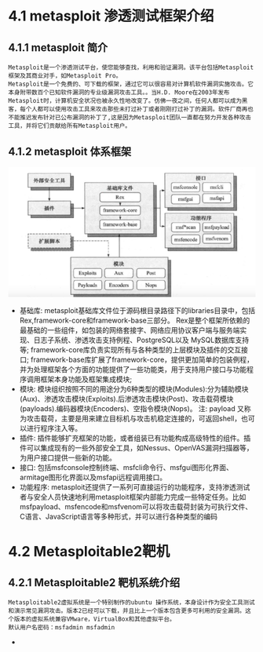 # 4.1 metasploit 渗透测试框架介绍
## 4.1.1 metasploit 简介
    Metasploit是一个渗透测试平台，使您能够查找，利用和验证漏洞。该平台包括Metasploit框架及其商业对手，如Metasploit Pro。
    Metasploit是一个免费的、可下载的框架，通过它可以很容易对计算机软件漏洞实施攻击。它本身附带数百个已知软件漏洞的专业级漏洞攻击工具。。当H.D. Moore在2003年发布Metasploit时，计算机安全状况也被永久性地改变了。仿佛一夜之间，任何人都可以成为黑客，每个人都可以使用攻击工具来攻击那些未打过补丁或者刚刚打过补丁的漏洞。软件厂商再也不能推迟发布针对已公布漏洞的补丁了,这是因为Metasploit团队一直都在努力开发各种攻击工具，并将它们贡献给所有Metasploit用户。

## 4.1.2 metasploit 体系框架
![image](https://github.com/luguifang/notes/blob/main/Security/NetworkSecurity/image/6.png)
  * 基础库: 
    metasploit基础库文件位于源码根目录路径下的libraries目录中，包括Rex,framework-core和framework-base三部分。
    Rex是整个框架所依赖的最基础的一些组件，如包装的网络套接字、网络应用协议客户端与服务端实现、日志子系统、渗透攻击支持例程、PostgreSQL以及 MySQL数据库支持等;
    framework-core库负责实现所有与各种类型的上层模块及插件的交互接口;
    framework-base库扩展了framework-core，提供更加简单的包装例程，并为处理框架各个方面的功能提供了一些功能类，用于支持用户接口与功能程序调用框架本身功能及框架集成模块;
  * 模块:
    模块组织按照不同的用途分为6种类型的模块(Modules):分为辅助模块(Aux)、渗透攻击模块(Exploits).后渗透攻击模块(Post)、攻击载荷模块(payloads).编码器模块(Encoders)、空指令模块(Nops)。
    注: payload 又称为攻击载荷，主要是用来建立目标机与攻击机稳定连接的，可返回shell，也可以进行程序注入等。
  * 插件:
    插件能够扩充框架的功能，或者组装已有功能构成高级特性的组件。插件可以集成现有的一些外部安全工具，如Nessus、OpenVAS漏洞扫描器等，为用户接口提供一些新的功能。
  * 接口:
    包括msfconsole控制终端、msfcli命令行、msfgui图形化界面、armitage图形化界面以及msfapi远程调用接口。
  * 功能程序: 
    metasploit还提供了一系列可直接运行的功能程序，支持渗透测试者与安全人员快速地利用metasploit框架内部能力完成一些特定任务。比如msfpayload、msfencode和msfvenom可以将攻击载荷封装为可执行文件、C语言、JavaScript语言等多种形式，并可以进行各种类型的编码
# 4.2 Metasploitable2靶机
## 4.2.1 Metasploitable2 靶机系统介绍
    Metasploitable2虚拟系统是一个特别制作的ubuntu 操作系统，本身设计作为安全工具测试和演示常见漏洞攻击。版本2已经可以下载，并且比上一个版本包含更多可利用的安全漏洞。这个版本的虚拟系统兼容VMware，VirtualBox和其他虚拟平台。
    默认用户名密码：msfadmin msfadmin
-

